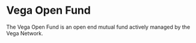 # Vega Open Fund

The Vega Open Fund is an open end mutual fund actively managed by the Vega Network.
